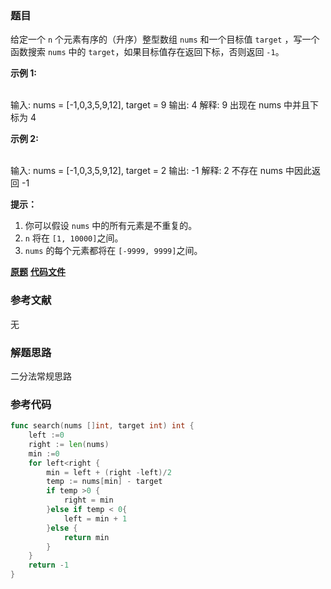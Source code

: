 ### 题目
给定一个 `n` 个元素有序的（升序）整型数组 `nums` 和一个目标值 `target`  ，写一个函数搜索 `nums` 中的
`target`，如果目标值存在返回下标，否则返回 `-1`。


**示例 1:**


​    
    输入: nums = [-1,0,3,5,9,12], target = 9
    输出: 4
    解释: 9 出现在 nums 中并且下标为 4


**示例  2:**


​    
    输入: nums = [-1,0,3,5,9,12], target = 2
    输出: -1
    解释: 2 不存在 nums 中因此返回 -1




**提示：**

  1. 你可以假设 `nums` 中的所有元素是不重复的。
  2. `n` 将在 `[1, 10000]`之间。
  3. `nums` 的每个元素都将在 `[-9999, 9999]`之间。

 **[原题](https://leetcode-cn.com/problems/binary-search/)**    **[代码文件](https://github.com/LZH139/leetcode_Go/blob/master/src/BinarySearch/simple/BinarySearch/BinarySearch.go)**


### 参考文献
无

### 解题思路

二分法常规思路


### 参考代码

```go
func search(nums []int, target int) int {
    left :=0
    right := len(nums)
    min :=0
    for left<right {
        min = left + (right -left)/2
        temp := nums[min] - target
        if temp >0 {
            right = min
        }else if temp < 0{
            left = min + 1
        }else {
            return min
        }
    }
    return -1
}

```




